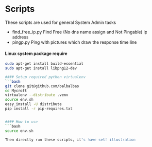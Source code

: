 Scripts
=======

These scripts are used for general System Admin tasks

 * find_free_ip.py  Find Free (No dns name assign and Not Pingable) ip address
 * pingp.py     Ping with pictures which draw the response time line

#### Linux system package require
```bash
sudo apt-get install build-essential
sudo apt-get install libpng12-dev

#### Setup required python virtualenv
```bash
git clone git@github.com/balbalbas
cd Mycroft
virtualenv --distribute .venv
source env.sh
easy_install -U distribute
pip install -r pip-requires.txt


#### How to use
```bash
source env.sh

Then directly run these scripts, it's have self illustration
